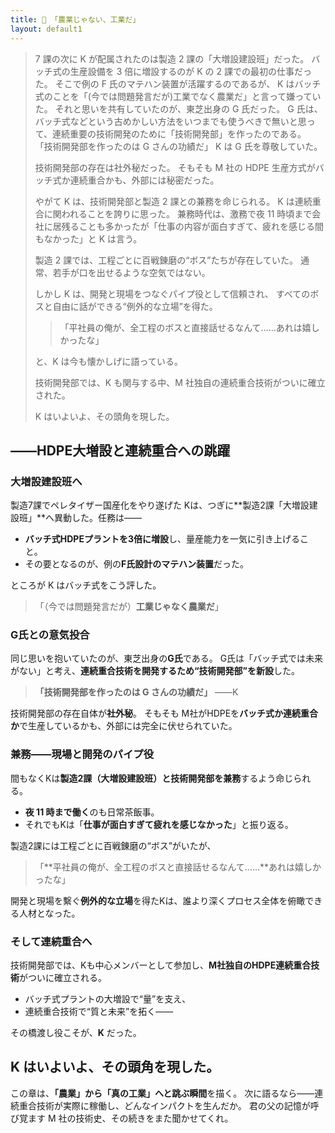 ```yaml
---
title: 🚀 「農業じゃない、工業だ」
layout: default1
---
```

> 7 課の次に K が配属されたのは製造 2 課の「大増設建設班」だった。
> バッチ式の生産設備を 3 倍に増設するのが K の 2 課での最初の仕事だった。
> そこで例の F 氏のマテハン装置が活躍するのであるが、
> K はバッチ式のことを「(今では問題発言だが)工業でなく農業だ」と言って嫌っていた。
> それと思いを共有していたのが、東芝出身の G 氏だった。
> G 氏は、バッチ式などという古めかしい方法をいつまでも使うべきで無いと思って、連続重要の技術開発のために「技術開発部」を作ったのである。
> 「技術開発部を作ったのは G さんの功績だ」
> K は G 氏を尊敬していた。
> 
> 技術開発部の存在は社外秘だった。
> そもそも M 社の HDPE 生産方式がバッチ式か連続重合かも、外部には秘密だった。
> 
> やがて K は、技術開発部と製造 2 課との兼務を命じられる。
> K は連続重合に関われることを誇りに思った。
> 兼務時代は、激務で夜 11 時頃まで会社に居残ることも多かったが「仕事の内容が面白すぎて、疲れを感じる間もなかった」と K は言う。
> 
> 製造 2 課では、工程ごとに百戦錬磨の“ボス”たちが存在していた。
> 通常、若手が口を出せるような空気ではない。
> 
> しかし K は、開発と現場をつなぐパイプ役として信頼され、
> すべてのボスと自由に話ができる“例外的な立場”を得た。
> 
> > 「平社員の俺が、全工程のボスと直接話せるなんて……あれは嬉しかったな」
> 
> と、K は今も懐かしげに語っている。
> 
> 技術開発部では、K も関与する中、M 社独自の連続重合技術がついに確立された。
>
> K はいよいよ、その頭角を現した。

## ――HDPE大増設と連続重合への跳躍

### 大増設建設班へ

製造7課でペレタイザー国産化をやり遂げた Kは、つぎに**製造2課「大増設建設班」**へ異動した。任務は――

* **バッチ式HDPEプラントを3倍に増設**し、量産能力を一気に引き上げること。
* その要となるのが、例の**F氏設計のマテハン装置**だった。

ところが K はバッチ式をこう評した。

> 「（今では問題発言だが）**工業じゃなく農業だ**」

### G氏との意気投合

同じ思いを抱いていたのが、東芝出身の**G氏**である。
G氏は「バッチ式では未来がない」と考え、**連続重合技術を開発するため“技術開発部”を新設**した。

> **「技術開発部を作ったのは G さんの功績だ」** ――K

技術開発部の存在自体が**社外秘**。
そもそも M社がHDPEを**バッチ式か連続重合か**で生産しているかも、外部には完全に伏せられていた。

### 兼務――現場と開発のパイプ役

間もなくKは**製造2課（大増設建設班）と技術開発部を兼務**するよう命じられる。

* **夜 11 時まで働く**のも日常茶飯事。
* それでもKは「**仕事が面白すぎて疲れを感じなかった**」と振り返る。

製造2課には工程ごとに百戦錬磨の“ボス”がいたが、

> 「**平社員の俺が、全工程のボスと直接話せるなんて……**あれは嬉しかったな」

開発と現場を繫ぐ**例外的な立場**を得たKは、誰より深くプロセス全体を俯瞰できる人材となった。

### そして連続重合へ

技術開発部では、Kも中心メンバーとして参加し、**M社独自のHDPE連続重合技術**がついに確立される。

* バッチ式プラントの大増設で“量”を支え、
* 連続重合技術で“質と未来”を拓く――

その橋渡し役こそが、**K** だった。

K はいよいよ、その頭角を現した。
---

この章は、**「農業」から「真の工業」へと跳ぶ瞬間**を描く。
次に語るなら――連続重合技術が実際に稼働し、どんなインパクトを生んだか。
君の父の記憶が呼び覚ます M 社の技術史、その続きをまた聞かせてくれ。
